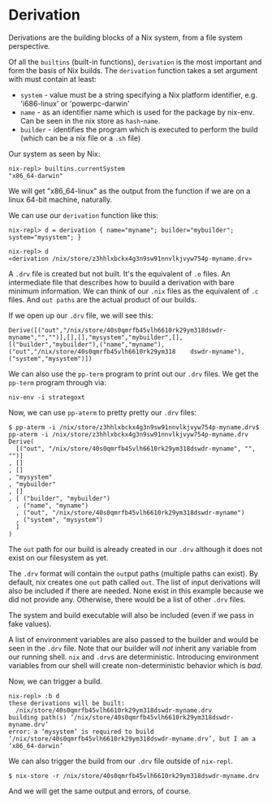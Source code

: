 # Derivation

Derivations are the building blocks of a Nix system, from a file system perspective.

Of all the `builtins` (built-in functions), `derivation` is the most important and form the basis of Nix builds.  The `derivation` function takes a set argument with must contain at least:

* `system` - value must be a string specifying a Nix platform identifier, e.g. 'i686-linux' or 'powerpc-darwin'
* `name` - as an identifier name which is used for the package by nix-env. Can be seen in the nix store as `hash`-`name`.
* `builder` - identifies the program which is executed to perform the build (which can be a nix file or a `.sh` file)

Our system as seen by Nix:

```
nix-repl> builtins.currentSystem
"x86_64-darwin"
```

We will get "x86_64-linux" as the output from the function if we are on a linux 64-bit machine, naturally.

We can use our `derivation` function like this:

```
nix-repl> d = derivation { name="myname"; builder="mybuilder"; system="mysystem"; }

nix-repl> d
«derivation /nix/store/z3hhlxbckx4g3n9sw91nnvlkjvyw754p-myname.drv»
```

A `.drv` file is created but not built. It's the equivalent of `.o` files. An intermediate file that describes how to buuild a derivation with bare minimum information.
We can think of our `.nix` files as the equivalent of `.c` files.
And `out paths` are the actual product of our builds.

If we open up our `.drv` file, we will see this:

```
Derive([("out","/nix/store/40s0qmrfb45vlh6610rk29ym318dswdr-myname","","")],[],[],"mysystem","mybuilder",[],[("builder","mybuilder"),("name","myname"),("out","/nix/store/40s0qmrfb45vlh6610rk29ym318    dswdr-myname"),("system","mysystem")])
```

We can also use the `pp-term` program to print out our `.drv` files.  We get the `pp-term` program through via:

```
niv-env -i strategoxt
```

Now, we can use `pp-aterm` to pretty pretty our `.drv` files:

```
$ pp-aterm -i /nix/store/z3hhlxbckx4g3n9sw91nnvlkjvyw754p-myname.drv$ pp-aterm -i /nix/store/z3hhlxbckx4g3n9sw91nnvlkjvyw754p-myname.drv
Derive(
  [("out", "/nix/store/40s0qmrfb45vlh6610rk29ym318dswdr-myname", "", "")]
, []
, []
, "mysystem"
, "mybuilder"
, []
, [ ("builder", "mybuilder")
  , ("name", "myname")
  , ("out", "/nix/store/40s0qmrfb45vlh6610rk29ym318dswdr-myname")
  , ("system", "mysystem")
  ]
)
```

The `out` path for our build is already created in our `.drv` although it does not exist on our filesystem as yet.

The `.drv` format will contain the `out`put paths (multiple paths can exist).  By default, nix creates one `out` path called `out`.  The list of input derivations will also be included if there are needed.  None exist in this example because we did not provide any.  Otherwise, there would be a list of other `.drv` files.

The system and build executable will also be included (even if we pass in fake values).

A list of environment variables are also passed to the builder and would be seen in the `.drv` file. Note that our builder will *not* inherit any variable from our running shell. `nix` and `.drv`s are deterministic.  Introducing environment variables from our shell will create non-deterministic behavior which is *bad*.

Now, we can trigger a build.

```
nix-repl> :b d
these derivations will be built:
  /nix/store/40s0qmrfb45vlh6610rk29ym318dswdr-myname.drv
building path(s) ‘/nix/store/40s0qmrfb45vlh6610rk29ym318dswdr-myname.drv’
error: a ‘mysystem’ is required to build ‘/nix/store/40s0qmrfb45vlh6610rk29ym318dswdr-myname.drv’, but I am a ‘x86_64-darwin’
```

We can also trigger the build from our `.drv` file outside of `nix-repl`.

```
$ nix-store -r /nix/store/40s0qmrfb45vlh6610rk29ym318dswdr-myname.drv
```

And we will get the same output and errors, of course.
